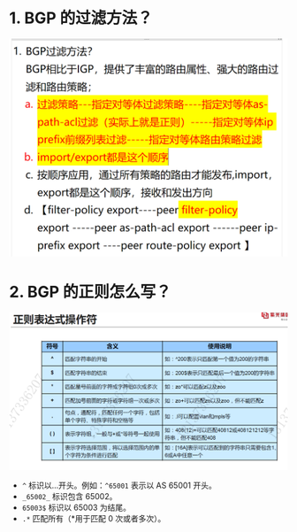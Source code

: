 # 1. BGP 的过滤方法？

![alt text](images/面试题---BGP过滤/image-2.png)

# 2. BGP 的正则怎么写？

![alt text](images/面试题---BGP过滤/image-1.png)

- `^` 标识以...开头。例如：`^65001` 表示以 AS 65001 开头。
- `_65002_` 标识包含 65002。
- `65003$` 标识以 65003 为结尾。
- `.*` 匹配所有（\*用于匹配 0 次或者多次）。
